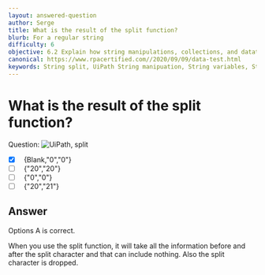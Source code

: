 ```yaml
---
layout: answered-question
author: Serge
title: What is the result of the split function?
blurb: For a regular string
difficulty: 6
objective: 6.2 Explain how string manipulations, collections, and datatables are used for data manipulation
canonical: https://www.rpacertified.com//2020/09/09/data-test.html
keywords: String split, UiPath String manipuation, String variables, String split function
---
```


<h1>What is the result of the split function?</h1>

Question: 
<img src="https://github.com/uipath-certification/uipath-certification.github.io/blob/master/assets/Split2020.jpg" class="img-fluid" alt="UiPath, split">

- [X] &nbsp;  {Blank,"0","0"}
- [ ] &nbsp;  {"20","20"}
- [ ] &nbsp;  {"0","0"}
- [ ] &nbsp;  {"20","21"}

## Answer

Options A is correct.

When you use the split function, it will take all the information before and after the split character and that can include nothing.  Also the split character is dropped.

